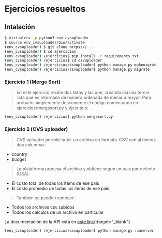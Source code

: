 # Ejercicios resueltos
## Intalación
```sh
$ virtualenv -p python3 env_cvsuploader
$ source env_cvsuploader/bin/activate
(env_cvsuploader) $ git clone https://...
(env_cvsuploader) $ cd ejercicios
(env_cvsuploader) /ejercicios$ pip install -r requirements.txt
(env_cvsuploader) /ejercicios$ cd csvuploader
(env_cvsuploader) /ejercicios/csvuploader$ python manage.py makemigrations
(env_cvsuploader) /ejercicios/csvuploader$ python manage.py migrate
```

### Ejercicio 1 (Merge Sort)
> En este ejercicio recibe dos listas y las une, creando asi una tercer lista que es retornada de manera ordenada de menor a mayor.
Para probarlo simplemente descomente el código comentando en ejercicios/mergesort.py y ejecutelo:

```sh
(env_cvsuploader) /ejercicios$ python mergesort.py
```
### Ejercicio 2 (CVS uploader)
> CVS uploader permite subir un archivo en formato .CSV con al menos dos columnas:
* country
* budget

>La plataforma procesa el archivo y obtiene segun un pais por defecto (USA):
* El costo total de todas los items de ese pais
* El costo promedio de todas los items de ese pais

> Tambien se pueden conocer:
* Todos los archivos csv subidos
* Todos los calculos de un archivo en particular

La documentación de la API está en [este link](https://app.swaggerhub.com/apis-docs/deltahat/CsvUploader/1.0.0/){:target="_blank"}
```sh
(env_cvsuploader) /ejercicios/csvuploader$ python manage.py runserver
```